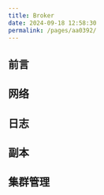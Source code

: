 ```yaml
---
title: Broker
date: 2024-09-18 12:58:30
permalink: /pages/aa0392/
---
```


## 前言

## 网络

## 日志

## 副本

## 集群管理
